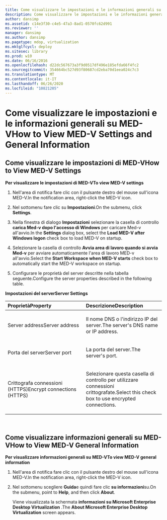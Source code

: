 ```yaml
---
title: Come visualizzare le impostazioni e le informazioni generali su MED-V
description: Come visualizzare le impostazioni e le informazioni generali su MED-V
author: dansimp
ms.assetid: c14e3f30-c4e5-47a3-8ad1-0570fc62d991
ms.reviewer: ''
manager: dansimp
ms.author: dansimp
ms.pagetype: mdop, virtualization
ms.mktglfcycl: deploy
ms.sitesec: library
ms.prod: w10
ms.date: 06/16/2016
ms.openlocfilehash: d22dc567673a3f9d0517df496e185efda66f4fc2
ms.sourcegitcommit: 354664bc527d93f80687cd2eba70d1eea024c7c3
ms.translationtype: MT
ms.contentlocale: it-IT
ms.lasthandoff: 06/26/2020
ms.locfileid: "10821205"
---
```

# <span data-ttu-id="de501-103">Come visualizzare le impostazioni e le informazioni generali su MED-V</span><span class="sxs-lookup"><span data-stu-id="de501-103">How to View MED-V Settings and General Information</span></span>


## <span data-ttu-id="de501-104">Come visualizzare le impostazioni di MED-V</span><span class="sxs-lookup"><span data-stu-id="de501-104">How to View MED-V Settings</span></span>


**<span data-ttu-id="de501-105">Per visualizzare le impostazioni di MED-V</span><span class="sxs-lookup"><span data-stu-id="de501-105">To view MED-V settings</span></span>**

1.  <span data-ttu-id="de501-106">Nell'area di notifica fare clic con il pulsante destro del mouse sull'icona MED-V.</span><span class="sxs-lookup"><span data-stu-id="de501-106">In the notification area, right-click the MED-V icon.</span></span>

2.  <span data-ttu-id="de501-107">Nel sottomenu fare clic su **Impostazioni**.</span><span class="sxs-lookup"><span data-stu-id="de501-107">On the submenu, click **Settings**.</span></span>

3.  <span data-ttu-id="de501-108">Nella finestra di dialogo **Impostazioni** selezionare la casella di controllo **carica Med-v dopo l'accesso di Windows** per caricare Med-v all'avvio.</span><span class="sxs-lookup"><span data-stu-id="de501-108">In the **Settings** dialog box, select the **Load MED-V after Windows logon** check box to load MED-V on startup.</span></span>

4.  <span data-ttu-id="de501-109">Selezionare la casella di controllo **Avvia area di lavoro quando si avvia Med-v** per avviare automaticamente l'area di lavoro MED-v all'avvio.</span><span class="sxs-lookup"><span data-stu-id="de501-109">Select the **Start Workspace when MED-V starts** check box to automatically start the MED-V workspace on startup.</span></span>

5.  <span data-ttu-id="de501-110">Configurare le proprietà del server descritte nella tabella seguente.</span><span class="sxs-lookup"><span data-stu-id="de501-110">Configure the server properties described in the following table.</span></span>

**<span data-ttu-id="de501-111">Impostazioni del server</span><span class="sxs-lookup"><span data-stu-id="de501-111">Server Settings</span></span>**

<table>
<colgroup>
<col width="50%" />
<col width="50%" />
</colgroup>
<thead>
<tr class="header">
<th align="left"><span data-ttu-id="de501-112">Proprietà</span><span class="sxs-lookup"><span data-stu-id="de501-112">Property</span></span></th>
<th align="left"><span data-ttu-id="de501-113">Descrizione</span><span class="sxs-lookup"><span data-stu-id="de501-113">Description</span></span></th>
</tr>
</thead>
<tbody>
<tr class="odd">
<td align="left"><p><span data-ttu-id="de501-114">Server address</span><span class="sxs-lookup"><span data-stu-id="de501-114">Server address</span></span></p></td>
<td align="left"><p><span data-ttu-id="de501-115">Il nome DNS o l'indirizzo IP del server.</span><span class="sxs-lookup"><span data-stu-id="de501-115">The server's DNS name or IP address.</span></span></p></td>
</tr>
<tr class="even">
<td align="left"><p><span data-ttu-id="de501-116">Porta del server</span><span class="sxs-lookup"><span data-stu-id="de501-116">Server port</span></span></p></td>
<td align="left"><p><span data-ttu-id="de501-117">La porta del server.</span><span class="sxs-lookup"><span data-stu-id="de501-117">The server's port.</span></span></p></td>
</tr>
<tr class="odd">
<td align="left"><p><span data-ttu-id="de501-118">Crittografa connessioni (HTTPS)</span><span class="sxs-lookup"><span data-stu-id="de501-118">Encrypt connections (HTTPS)</span></span></p></td>
<td align="left"><p><span data-ttu-id="de501-119">Selezionare questa casella di controllo per utilizzare connessioni crittografate.</span><span class="sxs-lookup"><span data-stu-id="de501-119">Select this check box to use encrypted connections.</span></span></p></td>
</tr>
</tbody>
</table>

 

## <span data-ttu-id="de501-120">Come visualizzare informazioni generali su MED-V</span><span class="sxs-lookup"><span data-stu-id="de501-120">How to View MED-V General Information</span></span>


**<span data-ttu-id="de501-121">Per visualizzare informazioni generali su MED-V</span><span class="sxs-lookup"><span data-stu-id="de501-121">To view MED-V general information</span></span>**

1.  <span data-ttu-id="de501-122">Nell'area di notifica fare clic con il pulsante destro del mouse sull'icona MED-V.</span><span class="sxs-lookup"><span data-stu-id="de501-122">In the notification area, right-click the MED-V icon.</span></span>

2.  <span data-ttu-id="de501-123">Nel sottomenu scegliere **Guida**e quindi fare clic **su informazioni**su.</span><span class="sxs-lookup"><span data-stu-id="de501-123">On the submenu, point to **Help**, and then click **About**.</span></span>

    <span data-ttu-id="de501-124">Viene visualizzata la schermata **informazioni su Microsoft Enterprise Desktop Virtualization** .</span><span class="sxs-lookup"><span data-stu-id="de501-124">The **About Microsoft Enterprise Desktop Virtualization** screen appears.</span></span>

 

 





